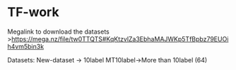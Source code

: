 # TF-work
Megalink to download the datasets >https://mega.nz/file/tw0TTQTS#KqKtzvlZa3EbhaMAJWKp5TfBpbz79EUOih4vm5bin3k


Datasets:
New-dataset -> 10label
MT10label->More than 10label (64)
